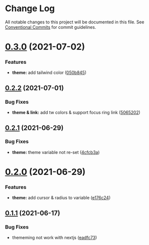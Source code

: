 # Change Log

All notable changes to this project will be documented in this file.
See [Conventional Commits](https://conventionalcommits.org) for commit guidelines.

# [0.3.0](https://github.com/vechai/vechaiui/compare/@vechaiui/theme@0.2.2...@vechaiui/theme@0.3.0) (2021-07-02)


### Features

* **theme:** add tailwind color ([050b845](https://github.com/vechai/vechaiui/commit/050b845bf6dc4d5c999d212ce69378e389a49a74))





## [0.2.2](https://github.com/vechai/vechaiui/compare/@vechaiui/theme@0.2.1...@vechaiui/theme@0.2.2) (2021-07-01)


### Bug Fixes

* **theme & link:** add tw colors & support focus ring link ([5065202](https://github.com/vechai/vechaiui/commit/5065202c07616ad1b69e0b07f9391e395e55f409))





## [0.2.1](https://github.com/vechai/vechaiui/compare/@vechaiui/theme@0.2.0...@vechaiui/theme@0.2.1) (2021-06-29)


### Bug Fixes

* **theme:** theme variable not re-set ([4cfcb3a](https://github.com/vechai/vechaiui/commit/4cfcb3ab9c674f958af6b272a9390b750b0564b1))





# [0.2.0](https://github.com/vechai/vechaiui/compare/@vechaiui/theme@0.1.1...@vechaiui/theme@0.2.0) (2021-06-29)


### Features

* **theme:** add cursor & radius to variable ([e176c24](https://github.com/vechai/vechaiui/commit/e176c24def39299f62b6352183c174d1f3a1bc69))





## [0.1.1](https://github.com/vechai/vechaiui/compare/@vechaiui/theme@0.1.0...@vechaiui/theme@0.1.1) (2021-06-17)


### Bug Fixes

* thememing not work with nextjs ([eadfc73](https://github.com/vechai/vechaiui/commit/eadfc732a9d9995ff8b46bceae51631fa1800b2e))
